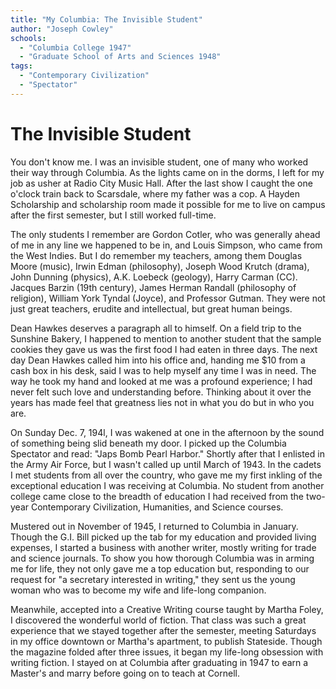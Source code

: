 ```yaml
---
title: "My Columbia: The Invisible Student"
author: "Joseph Cowley"
schools:
  - "Columbia College 1947"
  - "Graduate School of Arts and Sciences 1948"
tags:
  - "Contemporary Civilization"
  - "Spectator"
---
```


# The Invisible Student

You don't know me. I was an invisible student, one of many who worked their way through Columbia. As the lights came on in the dorms, I left for my job as usher at Radio City Music Hall. After the last show I caught the one o'clock train back to Scarsdale, where my father was a cop. A Hayden Scholarship and scholarship room made it possible for me to live on campus after the first semester, but I still worked full-time.

The only students I remember are Gordon Cotler, who was generally ahead of me in any line we happened to be in, and Louis Simpson, who came from the West Indies.  But I do remember my teachers, among them Douglas Moore (music), Irwin Edman (philosophy), Joseph Wood Krutch (drama), John Dunning (physics), A.K. Loebeck (geology), Harry Carman (CC). Jacques Barzin (19th century), James Herman Randall (philosophy of religion), William York Tyndal (Joyce), and Professor Gutman. They were not just great teachers, erudite and intellectual, but great human beings.

Dean Hawkes deserves a paragraph all to himself. On a field trip to the Sunshine Bakery, I happened to mention to another student that the sample cookies they gave us was the first food I had eaten in three days. The next day Dean Hawkes called him into his office and, handing me $10 from a cash box in his desk, said I was to help myself any time I was in need. The way he took my hand and looked at me was a profound experience; I had never felt such love and understanding before. Thinking about it over the years has made feel that greatness lies not in what you do but in who you are.

On Sunday Dec. 7, 194l, I was wakened at one in the afternoon by the sound of something being slid beneath my door. I picked up the Columbia Spectator and read: "Japs Bomb Pearl Harbor." Shortly after that I enlisted in the Army Air Force, but I wasn't called up until March of 1943. In the cadets I met students from all over the country, who gave me my first inkling of the exceptional education I was receiving at Columbia. No student from another college came close to the breadth of education I had received from the two-year Contemporary Civilization, Humanities, and Science courses.

Mustered out in November of 1945, I returned to Columbia in January. Though the G.I. Bill picked up the tab for my education and provided living expenses, I started a business with another writer, mostly writing for trade and science journals. To show you how thorough Columbia was in arming me for life, they not only gave me a top education but, responding to our request for "a secretary interested in writing," they sent us the young woman who was to become my wife and life-long companion.

Meanwhile, accepted into a Creative Writing course taught by Martha Foley, I discovered the wonderful world of fiction. That class was such a great experience that we stayed together after the semester, meeting Saturdays in my office downtown or Martha's apartment, to publish Stateside. Though the magazine folded after three issues, it began my life-long obsession with writing fiction. I stayed on at Columbia after graduating in 1947 to earn a Master's and marry before going on to teach at Cornell.
